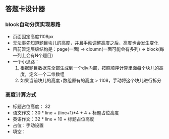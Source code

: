 ## 答题卡设计器


### block自动分页实现思路

- 页面固定高度1108px
- 无法事先知道题目块儿的高度，并且手动调整高度之后，高度也会发生变化
- 目前暂定层级结构是：page(一面) -> cloumn(一面可能会有多列) -> block(每一列上会有N个题目)
- 一个小思路：
  1. 根据题目数据先全部生成到一个div内部，按照顺序计算里面每个块儿的高度，定义一个二维数组
  2. 如果当前块儿的高度+数组原有的高度 > 1108，手动将这个块儿进行拆分


### 高度计算方式
- 标题占位高度： 32
- 语文作文：30 * line + (line+1)*4 + 4 + 标题占位高度
- 英语作文：32 * line + 10 + 标题占位高度
- 占位：手动设置
- 填空：